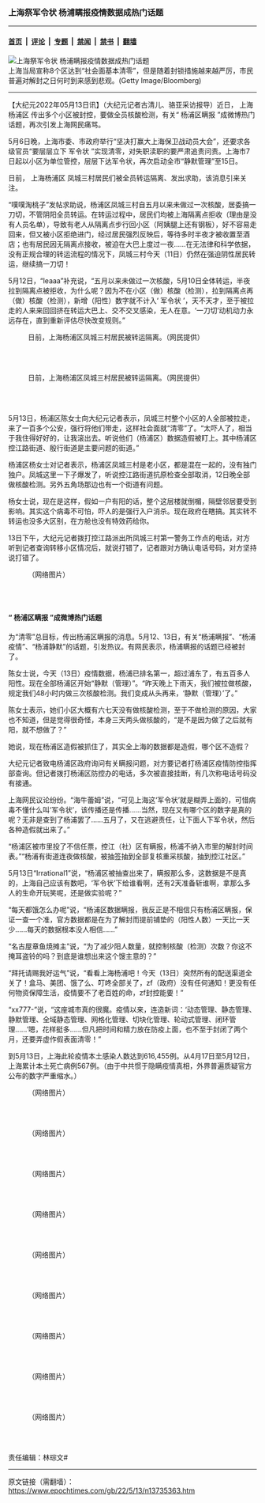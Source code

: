 ### 上海祭军令状 杨浦瞒报疫情数据成热门话题

---

#### [首页](../../../..?n13735363) &nbsp;|&nbsp; [评论](../../../../../epoch-comment?n13735363) &nbsp;|&nbsp; [专题](../../../../../epoch-special?n13735363) &nbsp;|&nbsp; [禁闻](../../../../../epoch-news?n13735363) &nbsp;|&nbsp; [禁书](../../../../../books?n13735363) &nbsp;|&nbsp; [翻墙](https://github.com/gfw-breaker/nogfw/blob/master/README.md?n13735363)


<div><img alt="上海祭军令状 杨浦瞒报疫情数据成热门话题" class="attachment-djy_600_400 size-djy_600_400 wp-post-image" src="https://i.epochtimes.com/assets/uploads/2022/05/id13734347-GettyImages-1240415114-600x400.jpg"/>
<div class="caption">
 上海当局宣称8个区达到“社会面基本清零”，但是随着封锁措施越来越严厉，市民普遍对解封之日何时到来感到悲观。(Getty Image/Bloomberg)
</div></div><hr/><div class="post_content" id="artbody" itemprop="articleBody">
 <!-- article content begin -->
 <p>
  【大纪元2022年05月13日讯】（大纪元记者古清儿、骆亚采访报导）近日，
  <ok href="https://www.epochtimes.com/gb/tag/%E4%B8%8A%E6%B5%B7%E6%9D%A8%E6%B5%A6%E5%8C%BA.html">
   上海杨浦区
  </ok>
  传出多个小区被封控，要做全员核酸检测，有关“
  <ok href="https://www.epochtimes.com/gb/tag/%E6%9D%A8%E6%B5%A6%E5%8C%BA%E7%9E%92%E6%8A%A5.html">
   杨浦区瞒报
  </ok>
  ”成微博热门话题，再次引发上海网民痛骂。
 </p>
 <p>
  5月6日晚，上海市委、市政府举行“坚决打赢大上海保卫战动员大会”，还要求各级官员“要层层立下
  <ok href="https://www.epochtimes.com/gb/tag/%E5%86%9B%E4%BB%A4%E7%8A%B6.html">
   军令状
  </ok>
  ”实现清零，对失职渎职的要严肃追责问责。上海市7日起以小区为单位管控，层层下达军令状，再次启动全市“静默管理”至15日。
 </p>
 <p>
  日前，
  <ok href="https://www.epochtimes.com/gb/tag/%E4%B8%8A%E6%B5%B7%E6%9D%A8%E6%B5%A6%E5%8C%BA.html">
   上海杨浦区
  </ok>
  凤城三村居民们被全员转运隔离、发出求助，该消息引来关注。
 </p>
 <p>
  “噗噗淘桃子”发帖求助说，杨浦区凤城三村自五月以来未做过一次核酸，居委搞一刀切，不管阴阳全员转运。在转运过程中，居民们均被上海隔离点拒收（理由是没有人员名单），导致有老人从隔离点步行回小区（阿姨腿上还有钢板），好不容易走回来，但又被小区拒绝进门，经过居民强烈反映后，等待多时半夜才被收置至酒店；也有居民因无隔离点接收，被迫在大巴上度过一夜……在无法律和科学依据，没有正规合理的转运流程的情况下，凤城三村今天（11日）仍然在强迫阴性居民转运，继续搞一刀切！
 </p>
 <p>
  5月12日，“leaaa”补充说，“五月以来未做过一次核酸，5月10日全体转运，半夜拉到隔离点被拒收，为什么呢？因为不在小区（做）核酸（检测），拉到隔离点再（做）核酸（检测），新增（阳性）数字就不计入‘
  <ok href="https://www.epochtimes.com/gb/tag/%E5%86%9B%E4%BB%A4%E7%8A%B6.html">
   军令状
  </ok>
  ’，天不天才，至于被拉走的人来来回回挤在转运大巴上、交不交叉感染，无人在意。‘一刀切’动机动力永远存在，直到重新评估尽快改变规则。”
 </p>
 <figure aria-describedby="caption-attachment-13735677" class="wp-caption aligncenter" id="attachment_13735677" style="width: 600px">
  <ok href="https://i.epochtimes.com/assets/uploads/2022/05/id13735677-ttl7daynCY_f2ddd626cca58f63.jpg" target="_blank">
   <img alt="" class="size-large wp-image-13735677" src="https://i.epochtimes.com/assets/uploads/2022/05/id13735677-ttl7daynCY_f2ddd626cca58f63-600x800.jpg"/>
  </ok>
  <br/><figcaption class="wp-caption-text" id="caption-attachment-13735677">
   日前，上海杨浦区凤城三村居民被转运隔离。（网民提供）
  </figcaption><br/>
 </figure><br/>
 <figure aria-describedby="caption-attachment-13735680" class="wp-caption aligncenter" id="attachment_13735680" style="width: 600px">
  <ok href="https://i.epochtimes.com/assets/uploads/2022/05/id13735680-ttl7dayy46_d9b7c77fae060c9f.jpg" target="_blank">
   <img alt="" class="size-large wp-image-13735680" src="https://i.epochtimes.com/assets/uploads/2022/05/id13735680-ttl7dayy46_d9b7c77fae060c9f-600x1067.jpg"/>
  </ok>
  <br/><figcaption class="wp-caption-text" id="caption-attachment-13735680">
   日前，上海杨浦区凤城三村居民被转运隔离。（网民提供）
  </figcaption><br/>
 </figure><br/>
 <p>
  5月13日，杨浦区陈女士向大纪元记者表示，凤城三村整个小区的人全部被拉走，来了一百多个公安，强行将他们带走，这样社会面就“清零”了。“太吓人了，相当于我住得好好的，让我滚出去。听说他们（杨浦区）数据造假被盯上。其中杨浦区控江路街道、殷行街道是主要问题的街道。”
 </p>
 <p>
  杨浦区杨女士对记者表示，杨浦区凤城三村是老小区，都是混在一起的，没有独门独户。凤城这里一下子爆发了，听说控江路街道抗原检查全部取消，12日晚全部做核酸检测。另外五角场那边也有一个街道有问题。
 </p>
 <p>
  杨女士说，现在是这样，假如一户有阳的话，整个这层楼就倒楣，隔壁邻居要受到影响。其实这个病毒不可怕，吓人的是强行入户消杀。现在政府在瞎搞。其实转不转运也没多大区别，在方舱也没有特效药给你。
 </p>
 <p>
  13日下午，大纪元记者拨打控江路派出所凤城三村第一警务工作点的电话，对方听到记者查询转移小区情况后，就说打错了，记者跟对方确认电话号码，对方坚持说打错了。
 </p>
 <figure aria-describedby="caption-attachment-13735646" class="wp-caption aligncenter" id="attachment_13735646" style="width: 600px">
  <ok href="https://i.epochtimes.com/assets/uploads/2022/05/id13735646-ttl7dayvbX_116f43d93f012281.jpg" target="_blank">
   <img alt="" class="size-large wp-image-13735646" src="https://i.epochtimes.com/assets/uploads/2022/05/id13735646-ttl7dayvbX_116f43d93f012281-600x1200.jpg"/>
  </ok>
  <br/><figcaption class="wp-caption-text" id="caption-attachment-13735646">
   （网络图片）
  </figcaption><br/>
 </figure><br/>
 <p>
 </p>
 <h4>
  “
  <ok href="https://www.epochtimes.com/gb/tag/%E6%9D%A8%E6%B5%A6%E5%8C%BA%E7%9E%92%E6%8A%A5.html">
   杨浦区瞒报
  </ok>
  ”成微博热门话题
 </h4>
 <p>
  为“清零”总目标，传出杨浦区瞒报的消息。5月12、13日，有关“杨浦瞒报”、“杨浦疫情”、“杨浦静默”的话题，引发热议。有网民表示，杨浦瞒报的话题已经被封了。
 </p>
 <p>
  陈女士说，今天（13日）疫情数据，杨浦已排名第一，超过浦东了，有五百多人阳性。现在全部杨浦区开始“静默（管理）”。“昨天晚上下雨天，我们被拉做核酸，规定我们48小时内做三次核酸检测。我们变成从头再来，‘静默（管理）’了。”
 </p>
 <p>
  陈女士表示，她们小区大概有六七天没有做核酸检测，至于不做检测的原因，大家也不知道，但是觉得很奇怪，本身三天两头做核酸的，“是不是因为做了之后就有阳，就不想做了？”
 </p>
 <p>
  她说，现在杨浦区造假被抓住了，其实全上海的数据都是造假，哪个区不造假？
 </p>
 <p>
  大纪元记者致电杨浦区政府询问有关瞒报问题，对方要记者打杨浦区疫情防控指挥部查询。但记者拨打杨浦区防控办的电话，多次被直接挂断，有几次称电话号码没有接通。
 </p>
 <p>
  上海网民议论纷纷。“海牛蕾姆”说，“可见上海这‘军令状’就是糊弄上面的，可惜病毒不懂什么叫‘军令状’，该传播还是传播……当然，现在又有哪个区的数字是真的呢？无非是查到了杨浦罢了……五月了，又在逃避责任，让下面人下军令状，然后各种造假就出来了。”
 </p>
 <p>
  “杨浦区被市里投了不信任票，控江（社）区有瞒报，杨浦不纳入市里的解封时间表。”“杨浦有街道连夜做核酸，被抽签抽到全部复核重采核酸，抽到控江社区。”
 </p>
 <p>
  5月13日“Irrational1”说，“杨浦区被抽查出来了，瞒报那么多，这数据是不是真的，上海自己应该有数吧，‘军令状’下给谁看啊，还有2天准备斩谁啊，拿那么多人的生命开玩笑呢，还是做实验呢？”
 </p>
 <p>
  “每天都饿怎么办呢”说，“杨浦区数据瞒报，我反正是不相信只有杨浦区瞒报，保证一查一个准，官方数据都是在为了解封而提前铺垫的（阳性人数）一天比一天少……每天的数据根本没人相信……”
 </p>
 <p>
  “名古屋章鱼焼摊主”说，“为了减少阳人数量，就控制核酸（检测）次数？你这不掩耳盗铃的吗？到底是谁想出来这个馊主意的？”
 </p>
 <p>
  “拜托请赐我好运气”说，“看看上海杨浦吧！今天（13日）突然所有的配送渠道全关了！盒马、美团、饿了么、叮咚全部关了，zf（政府）没有任何通知！更没有任何物资保障生活，疫情要不了老百姓的命，zf封控能要！”
 </p>
 <p>
  “xx777-”说，“这座城市真的很魔。疫情以来，连造新词：‘动态管理、静态管理、静默管理、全域静态管理、网格化管理、切块化管理、轮动式管理、闭环管理……’嗯，花样挺多……但凡把时间和精力放在防疫上面，也不至于封闭了两个月，还要弄虚作假表面清零！”
 </p>
 <p>
  到5月13日，上海此轮疫情本土感染人数达到616,455例。从4月17日至5月12日，上海累计本土死亡病例567例。（由于中共惯于隐瞒疫情真相，外界普遍质疑官方公布的数字严重缩水。）
 </p>
 <figure aria-describedby="caption-attachment-13735641" class="wp-caption aligncenter" id="attachment_13735641" style="width: 600px">
  <ok href="https://i.epochtimes.com/assets/uploads/2022/05/id13735641-005GR0IWly1h26iqks4wyj30ou1pqk2e.jpg" target="_blank">
   <img alt="" class="size-large wp-image-13735641" src="https://i.epochtimes.com/assets/uploads/2022/05/id13735641-005GR0IWly1h26iqks4wyj30ou1pqk2e-600x1491.jpg"/>
  </ok>
  <br/><figcaption class="wp-caption-text" id="caption-attachment-13735641">
   （网络图片）
  </figcaption><br/>
 </figure><br/>
 <figure aria-describedby="caption-attachment-13735642" class="wp-caption aligncenter" id="attachment_13735642" style="width: 600px">
  <ok href="https://i.epochtimes.com/assets/uploads/2022/05/id13735642-ttl7day6Tn_558217ab38a305fb.jpg" target="_blank">
   <img alt="" class="size-large wp-image-13735642" src="https://i.epochtimes.com/assets/uploads/2022/05/id13735642-ttl7day6Tn_558217ab38a305fb-600x1067.jpg"/>
  </ok>
  <br/><figcaption class="wp-caption-text" id="caption-attachment-13735642">
   （网络图片）
  </figcaption><br/>
 </figure><br/>
 <figure aria-describedby="caption-attachment-13735643" class="wp-caption aligncenter" id="attachment_13735643" style="width: 600px">
  <ok href="https://i.epochtimes.com/assets/uploads/2022/05/id13735643-ttl7dayDyV_144808d16f4d5121.jpg" target="_blank">
   <img alt="" class="size-large wp-image-13735643" src="https://i.epochtimes.com/assets/uploads/2022/05/id13735643-ttl7dayDyV_144808d16f4d5121-600x1200.jpg"/>
  </ok>
  <br/><figcaption class="wp-caption-text" id="caption-attachment-13735643">
   （网络图片）
  </figcaption><br/>
 </figure><br/>
 <figure aria-describedby="caption-attachment-13735644" class="wp-caption aligncenter" id="attachment_13735644" style="width: 600px">
  <ok href="https://i.epochtimes.com/assets/uploads/2022/05/id13735644-ttl7dayir7_ff6356d8a1aa81c6.jpg" target="_blank">
   <img alt="" class="size-large wp-image-13735644" src="https://i.epochtimes.com/assets/uploads/2022/05/id13735644-ttl7dayir7_ff6356d8a1aa81c6-600x1067.jpg"/>
  </ok>
  <br/><figcaption class="wp-caption-text" id="caption-attachment-13735644">
   （网络图片）
  </figcaption><br/>
 </figure><br/>
 <figure aria-describedby="caption-attachment-13735645" class="wp-caption aligncenter" id="attachment_13735645" style="width: 600px">
  <ok href="https://i.epochtimes.com/assets/uploads/2022/05/id13735645-ttl7daysVV_2fc9248ee4a4bdbf.jpg" target="_blank">
   <img alt="" class="size-large wp-image-13735645" src="https://i.epochtimes.com/assets/uploads/2022/05/id13735645-ttl7daysVV_2fc9248ee4a4bdbf-600x1067.jpg"/>
  </ok>
  <br/><figcaption class="wp-caption-text" id="caption-attachment-13735645">
   （网络图片）
  </figcaption><br/>
 </figure><br/>
 <figure aria-describedby="caption-attachment-13735693" class="wp-caption aligncenter" id="attachment_13735693" style="width: 600px">
  <ok href="https://i.epochtimes.com/assets/uploads/2022/05/id13735693-8ca119b8ly1h26krhldl4j20ku112q5c.jpg" target="_blank">
   <img alt="" class="size-large wp-image-13735693" src="https://i.epochtimes.com/assets/uploads/2022/05/id13735693-8ca119b8ly1h26krhldl4j20ku112q5c-600x1067.jpg"/>
  </ok>
  <br/><figcaption class="wp-caption-text" id="caption-attachment-13735693">
   （网络图片）
  </figcaption><br/>
 </figure><br/>
 <figure aria-describedby="caption-attachment-13735691" class="wp-caption aligncenter" id="attachment_13735691" style="width: 600px">
  <ok href="https://i.epochtimes.com/assets/uploads/2022/05/id13735691-006RfhgEly1h2690xc8usj30n00e60u8.jpg" target="_blank">
   <img alt="" class="size-large wp-image-13735691" src="https://i.epochtimes.com/assets/uploads/2022/05/id13735691-006RfhgEly1h2690xc8usj30n00e60u8-600x370.jpg"/>
  </ok>
  <br/><figcaption class="wp-caption-text" id="caption-attachment-13735691">
   （网络图片）
  </figcaption><br/>
 </figure><br/>
 <figure aria-describedby="caption-attachment-13735692" class="wp-caption aligncenter" id="attachment_13735692" style="width: 600px">
  <ok href="https://i.epochtimes.com/assets/uploads/2022/05/id13735692-8ca119b8ly1h26krgs6t3j20v10rfte8.jpg" target="_blank">
   <img alt="" class="size-large wp-image-13735692" src="https://i.epochtimes.com/assets/uploads/2022/05/id13735692-8ca119b8ly1h26krgs6t3j20v10rfte8-600x530.jpg"/>
  </ok>
  <br/><figcaption class="wp-caption-text" id="caption-attachment-13735692">
   （网络图片）
  </figcaption><br/>
 </figure><br/>
 <figure aria-describedby="caption-attachment-13735694" class="wp-caption aligncenter" id="attachment_13735694" style="width: 600px">
  <ok href="https://i.epochtimes.com/assets/uploads/2022/05/id13735694-a064269cly1h26llw9bz9j20qt192wl3.jpg" target="_blank">
   <img alt="" class="size-large wp-image-13735694" src="https://i.epochtimes.com/assets/uploads/2022/05/id13735694-a064269cly1h26llw9bz9j20qt192wl3-600x1008.jpg"/>
  </ok>
  <br/><figcaption class="wp-caption-text" id="caption-attachment-13735694">
   （网络图片）
  </figcaption><br/>
 </figure><br/>
 <p>
  责任编辑：林琮文#
 </p>
 <!-- article content end -->
 <div id="below_article_ad">
 </div>
</div>


---

原文链接（需翻墙）：https://www.epochtimes.com/gb/22/5/13/n13735363.htm
